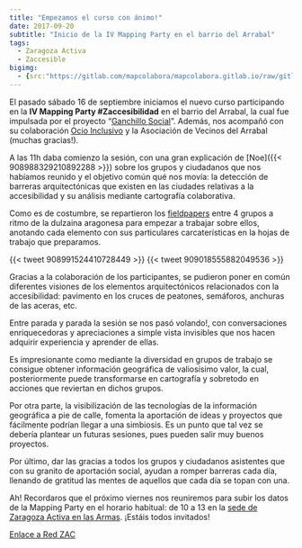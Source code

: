 ```yaml
---
title: "Empezamos el curso con ánimo!"
date: 2017-09-20
subtitle: "Inicio de la IV Mapping Party en el barrio del Arrabal"
tags:
  - Zaragoza Activa
  - Zaccesible
bigimg:
  - {src:"https://gitlab.com/mapcolabora/mapcolabora.gitlab.io/raw/gitlab/static/img/proyectos/zaccesible/cruce.jpg", desc: "Por donde sentimos, caminamos. Fuente: M. Sevilla (CC-SA)"}
---
```

El pasado sábado 16 de septiembre iniciamos el nuevo curso participando en la **IV Mapping Party #Zaccesibilidad** en el barrio del Arrabal, la cual fue impulsada por el proyecto “[Ganchillo Social](https://elganchillosocial.wordpress.com/)”.
Además, nos acompañó con su colaboración [Ocio Inclusivo](https://ocioinclusivoarrabal.wordpress.com/) y la Asociación de Vecinos del Arrabal (muchas gracias!).

A las 11h daba comienzo la sesión, con una gran explicación de [Noe]({{< 908988329210892288 >}}) sobre los grupos y ciudadanos que nos habíamos reunido y el objetivo común qué nos movía: la detección de barreras arquitectónicas que existen en las ciudades relativas a la accesibilidad y su análisis mediante cartografía colaborativa.

Como es de costumbre, se repartieron los [fieldpapers](http://fieldpapers.org/) entre 4 grupos a ritmo de la dulzaina aragonesa para empezar a trabajar sobre ellos, anotando cada elemento con sus particulares carcaterísticas en la hojas de trabajo que preparamos.

{{< tweet 908991524410728449 >}}
{{< tweet 909018555882049536 >}}

Gracias a la colaboración de los participantes, se pudieron poner en común diferentes visiones de los elementos arquitectónicos relacionados con la accesibilidad: pavimento en los cruces de peatones, semáforos, anchuras de las aceras, etc.

Entre parada y parada la sesión se nos pasó volando!, con conversaciones enriquecedoras y apreciaciones a simple vista invisibles que nos hacen adquirir experiencia y aprender de ellas.

Es impresionante como mediante la diversidad en grupos de trabajo se consigue obtener información geográfica de valiosísimo valor, la cual, posteriormente puede transformarse en cartografía y sobretodo en acciones que reviertan en dichos grupos.

Por otra parte, la visibilización de las tecnologías de la información geográfica a pie de calle, fomenta la aportación de ideas y proyectos que fácilmente podrían llegar a una simbiosis. Es un punto que tal vez se debería plantear un futuras sesiones, pues pueden salir muy buenos proyectos.

Por último, dar las gracias a todos los grupos y ciudadanos asistentes que con su granito de aportación social, ayudan a romper barreras cada día, llenando de gratitud las mentes de aquellos que cada día se topan con una.

Ah! Recordaros que el próximo viernes nos reuniremos para subir los datos de la Mapping Party en el horario habitual: de 10 a 13 en la [sede de Zaragoza Activa en las Armas](http://www.openstreetmap.org/node/2353638893). ¡Estáis todos invitados!

[Enlace a Red ZAC](https://www.zaragoza.es/zac/events/41942;jsessionid=5651e421351058aaa74f222d2f38b56ccd3484da96d156d2297688218346c0b6.e34LaxmMchmNe34Lch0PchiSax90)